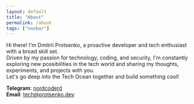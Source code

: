 ```yaml
---
layout: default
title: "About"
permalink: /about
tags: ["navbar"]
---
```


Hi there! I'm Dmitrii Protsenko, a proactive developer and tech enthusiast with a broad skill set.  
Driven by my passion for technology, coding, and security, I'm constantly exploring new possibilities in the tech world and sharing my thoughts, experiments, and projects with you.  
Let's go deep into the Tech Ocean together and build something cool!

**Telegram**: [nordcoderd](https://t.me/nordcoderd)  
**Email**: [tech@protsenko.dev](mailto:tech@protsenko.dev)